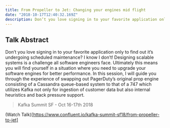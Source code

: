 ```yaml
---
title: From Propeller to Jet: Changing your engines mid flight
date: "2018-10-17T12:40:32.169Z"
description: Don’t you love signing in to your favorite application only to find out it’s undergoing scheduled maintenance? In this 2018 Kafka Summit talk, I will guide you through the experience of swapping out PagerDuty’s original prop engine consisting of a Cassandra queue-based system to that of a 747 which utilizes Kafka.
---
```


## Talk Abstract

Don’t you love signing in to your favorite application only to find out it’s undergoing scheduled maintenance? I know I don’t! Designing scalable systems is a challenge all software engineers face. Ultimately this means you will find yourself in a situation where you need to upgrade your software engines for better performance. In this session, I will guide you through the experience of swapping out PagerDuty’s original prop engine consisting of a Cassandra queue-based system to that of a 747 which utilizes Kafka not only for ingestion of customer data but also internal heuristics and back pressure support.

> Kafka Summit SF - Oct 16-17th 2018

(Watch Talk)[https://www.confluent.io/kafka-summit-sf18/from-propeller-to-jet]
